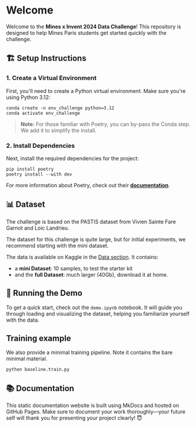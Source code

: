 # Welcome

Welcome to the **Mines x Invent 2024 Data Challenge**! This repository is designed to help Mines Paris students get started quickly with the challenge.

## 🏗️ Setup Instructions

### 1. Create a Virtual Environment

First, you'll need to create a Python virtual environment. Make sure you're using Python 3.12:

```console
conda create -n env_challenge python=3.12
conda activate env_challenge
```

> **Note:** For those familiar with Poetry, you can by-pass the Conda step. We add it to simplify the install.

### 2. Install Dependencies

Next, install the required dependencies for the project:

```console
pip install poetry
poetry install --with dev
```

For more information about Poetry, check out their [**documentation**](https://python-poetry.org).

## 📊 Dataset

The challenge is based on the PASTIS dataset from Vivien Sainte Fare Garnot and Loic Landrieu.

The dataset for this challenge is quite large, but for initial experiments, we recommend starting with the mini dataset.

The data is available on Kaggle in the [Data section](https://www.kaggle.com/competitions/data-challenge-invent-mines-2024/data). It contains:

- a **mini Dataset**: 10 samples, to test the starter kit
- and the **full Dataset**: much larger (40Gb), download it at home.

## 🧪 Running the Demo

To get a quick start, check out the `demo.ipynb` notebook. It will guide you through loading and visualizing the dataset, helping you familiarize yourself with the data.

## Training example

We also provide a minimal training pipeline. Note it contains the bare minimal material.

```console
python baseline.train.py
```

## 📚 Documentation

This static documentation website is built using MkDocs and hosted on GitHub Pages. Make sure to document your work thoroughly—your future self will thank you for presenting your project clearly! 😇
